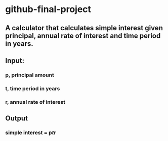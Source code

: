 # github-final-project

## A calculator that calculates simple interest given principal, annual rate of interest and time period in years.
## Input:
###   p, principal amount
###   t, time period in years
###   r, annual rate of interest
## Output
###   simple interest = p*t*r
